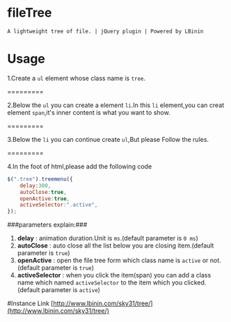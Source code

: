 # fileTree
	A lightweight tree of file. | jQuery plugin | Powered by LBinin
# Usage
1.Create a `ul` element whose class name is `tree`.

=========

2.Below the `ul` you can create a element `li`.In this `li` element,you can creat element `span`,it's inner content is what you want to show.

=========

3.Below the `li` you can continue create `ul`,But please Follow the rules.

=========

4.In the foot of html,please add the following code
```javascript
$(".tree").treemenu({
	delay:300,
	autoClose:true,
	openActive:true,
	activeSelector:".active",
});
```
###parameters explain:###
1. **delay** : animation duration.Unit is `ms`.(default parameter is `0 ms`)
2. **autoClose** : auto close all the list below you are closing item.(default parameter is `true`)
3. **openActive** : open the file tree form which class name is `active` or not.(default parameter is `true`)
4. **activeSelector** : when you click the item(span) you can add a class name which named `activeSelector` to the item which you clicked.(default parameter is `active`)

#Instance Link
[http://www.lbinin.com/sky31/tree/](http://www.lbinin.com/sky31/tree/)
